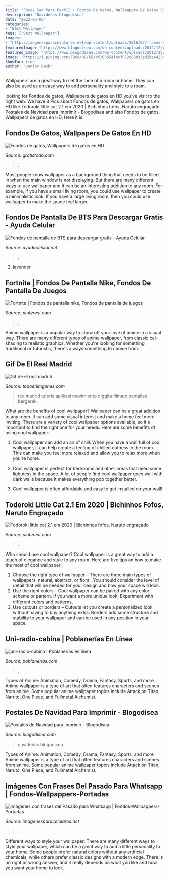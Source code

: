 ```yaml
---
title: "Fotos Sad Para Perfil : Fondos De Gatos, Wallpapers De Gatos En Hd"
description: "Navideñas blogodisea"
date: "2022-05-06"
categories:
- "Best Wallpaper"
tags: ["Best Wallpaper"]
images:
- "http://imagenesparacelulares.net/wp-content/uploads/2016/07/frases-del-pasado-la-tristeza-del-pasado-300x267.jpg"
featuredImage: "https://www.blogodisea.com/wp-content/uploads/2012/12/postales-navidenas-imprimir-3.jpg"
featured_image: "https://www.blogodisea.com/wp-content/uploads/2012/12/postales-navidenas-imprimir-3.jpg"
image: "https://i.pinimg.com/736x/00/65/4f/00654f4cf872c03033ed2bea4236581b.jpg"
ShowToc: true
author: "Junior Dach"
---
```



Wallpapers are a great way to set the tone of a room or home. They can also be used as an easy way to add personality and style to a room.

	

		
looking for Fondos de gatos, Wallpapers de gatos en HD you've visit to the right web. We have 8 Pics about Fondos de gatos, Wallpapers de gatos en HD like Todoroki little cat 2.1 em 2020 | Bichinhos fofos, Naruto engraçado, Postales de Navidad para imprimir - Blogodisea and also Fondos de gatos, Wallpapers de gatos en HD. Here it is:
		
    
## Fondos De Gatos, Wallpapers De Gatos En HD

<img loading=lazy src="https://www.gratistodo.com/wp-content/uploads/2016/02/20-3.jpg" onerror="this.onerror=null;this.src='https://tse3.mm.bing.net/th?id=OIP.zOqJktA4eX9iHNx9o84ENgHaFj&amp;pid=15.1';" alt="Fondos de gatos, Wallpapers de gatos en HD">

_Source: gratistodo.com_

>. 

	

Most people know wallpaper as a background thing that needs to be filled in when the main window is not displaying. But there are many different ways to use wallpaper and it can be an interesting addition to any room. For example, if you have a small living room, you could use wallpaper to create a minimalistic look. If you have a large living room, then you could use wallpaper to make the space feel larger.

    
## Fondos De Pantalla De BTS Para Descargar Gratis - Ayuda Celular

<img loading=lazy src="https://ayudacelular.net/wp-content/uploads/2018/03/fondos-de-bts-6-166x300.jpg" onerror="this.onerror=null;this.src='https://tse3.mm.bing.net/th?id=OIP.8oG00PPT9mLnmuPVa13LhAAAAA&amp;pid=15.1';" alt="Fondos de pantalla de BTS para descargar gratis - Ayuda Celular">

_Source: ayudacelular.net_

>. 

	

2. lavender 

    
## Fortnite | Fondos De Pantalla Nike, Fondos De Pantalla De Juegos

<img loading=lazy src="https://i.pinimg.com/736x/3f/de/d5/3fded5123ae2c81265b78af887d4d04b.jpg" onerror="this.onerror=null;this.src='https://tse1.mm.bing.net/th?id=OIP.LcuB8KJqvw6nXHYbJK3L0gAAAA&amp;pid=15.1';" alt="Fortnite | Fondos de pantalla nike, Fondos de pantalla de juegos">

_Source: pinterest.com_

>. 

	

Anime wallpaper is a popular way to show off your love of anime in a visual way. There are many different types of anime wallpaper, from classic cel-shading to realistic graphics. Whether you're looking for something traditional or futuristic, there's always something to choice from.

    
## Gif De El Real Madrid

<img loading=lazy src="https://todoenimgenes.com/wp-content/uploads/2016/04/image.gif" onerror="this.onerror=null;this.src='https://tse3.mm.bing.net/th?id=OIP.8zUJ6OXh1I1iYi4NSIKOKAHaJ4&amp;pid=15.1';" alt="Gif de el real madrid">

_Source: todoenimgenes.com_

>realmadrid tutorialaplikasi movimiento diggita filmato pantallas bergerak. 

	

What are the benefits of cool wallpaper?
Wallpaper can be a great addition to any room. It can add some visual interest and make a home feel more inviting. There are a variety of cool wallpaper options available, so it's important to find the right one for your needs. Here are some benefits of using cool wallpaper: 
1. Cool wallpaper can add an air of chill. When you have a wall full of cool wallpaper, it can help create a feeling of chilled outness in the room. This can make you feel more relaxed and allow you to relax more when you're home. 

2. Cool wallpaper is perfect for bedrooms and other areas that need some lightness in the space. A lot of people find cool wallpaper goes well with dark walls because it makes everything pop together better. 

3. Cool wallpaper is often affordable and easy to get installed on your wall!

    
## Todoroki Little Cat 2.1 Em 2020 | Bichinhos Fofos, Naruto Engraçado

<img loading=lazy src="https://i.pinimg.com/736x/00/65/4f/00654f4cf872c03033ed2bea4236581b.jpg" onerror="this.onerror=null;this.src='https://tse3.mm.bing.net/th?id=OIP.Bimf2xrFRFv3VUx-nwwq-AHaHZ&amp;pid=15.1';" alt="Todoroki little cat 2.1 em 2020 | Bichinhos fofos, Naruto engraçado">

_Source: pinterest.com_

>. 

	

Who should use cool wallpaper?
Cool wallpaper is a great way to add a touch of elegance and style to any room. Here are five tips on how to make the most of cool wallpaper: 
1) Choose the right type of wallpaper – There are three main types of wallpapers: natural, abstract, or floral. You should consider the level of detail that will be needed for your design and how your space will look. 
2) Use the right colors – Cool wallpaper can be paired with any color scheme or pattern. If you want a more unique look, Experiment with different colors and patterns. 
3) Use cutouts or borders – Cutouts let you create a personalized look without having to buy anything extra. Borders add some structure and stability to your wallpaper and can be used in any position in your space.

    
## Uni-radio-cabina | Poblanerías En Línea

<img loading=lazy src="https://www.poblanerias.com/wp-content/archivos/2012/10/uni-radio-cabina.jpg" onerror="this.onerror=null;this.src='https://tse4.mm.bing.net/th?id=OIP.gk6PyOzlPd5V8FXJjVUcWgHaE8&amp;pid=15.1';" alt="uni-radio-cabina | Poblanerías en línea">

_Source: poblanerias.com_

>. 

	

Types of Anime: Animation, Comedy, Drama, Fantasy, Sports, and more
Anime wallpaper is a type of art that often features characters and scenes from anime. Some popular anime wallpaper topics include Attack on Titan, Naruto, One Piece, and Fullmetal Alchemist.

    
## Postales De Navidad Para Imprimir - Blogodisea

<img loading=lazy src="https://www.blogodisea.com/wp-content/uploads/2012/12/postales-navidenas-imprimir-3.jpg" onerror="this.onerror=null;this.src='https://tse3.mm.bing.net/th?id=OIP.sFFdWwFYOdXn09JMKED4HgHaKe&amp;pid=15.1';" alt="Postales de Navidad para imprimir - Blogodisea">

_Source: blogodisea.com_

>navideñas blogodisea. 

	

Types of Anime: Animation, Comedy, Drama, Fantasy, Sports, and more
Anime wallpaper is a type of art that often features characters and scenes from anime. Some popular anime wallpaper topics include Attack on Titan, Naruto, One Piece, and Fullmetal Alchemist.

    
## Imágenes Con Frases Del Pasado Para Whatsapp | Fondos-Wallpappers-Portadas

<img loading=lazy src="http://imagenesparacelulares.net/wp-content/uploads/2016/07/frases-del-pasado-la-tristeza-del-pasado-300x267.jpg" onerror="this.onerror=null;this.src='https://tse2.mm.bing.net/th?id=OIP.nsYP__59NfDJqjQHqi5JYwAAAA&amp;pid=15.1';" alt="Imágenes con frases del Pasado para Whatsapp | Fondos-Wallpappers-Portadas">

_Source: imagenesparacelulares.net_

>. 

	

Different ways to style your wallpaper:
There are many different ways to style your wallpaper, which can be a great way to add a little personality to your home. Some people prefer natural colors without any artificial chemicals, while others prefer classic designs with a modern edge. There is no right or wrong answer, and it really depends on what you like and how you want your home to look.

